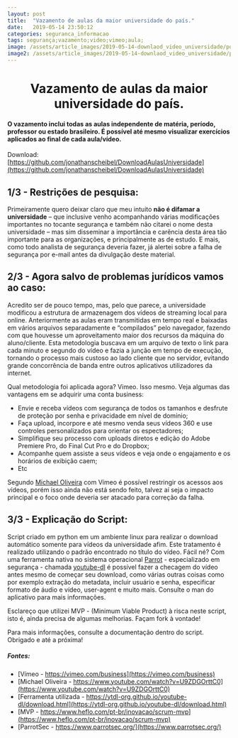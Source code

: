 ```yaml
---
layout: post
title:  "Vazamento de aulas da maior universidade do país."
date:   2019-05-14 23:50:12
categories: seguranca_informacao
tags: segurança;vazamento;video;vimeo;aula;
image: /assets/article_images/2019-05-14-downlaod_video_universidade/post_universidade_desktop.jpg
image2: /assets/article_images/2019-05-14-downlaod_video_universidade/post_universidade_desktop.jpg
---
```

#	<center>Vazamento de aulas da maior universidade do país.</center>
####	O vazamento inclui todas as aulas independente de matéria, período, professor ou estado brasileiro. É possível até mesmo visualizar exercícios aplicados ao final de cada aula/vídeo.
> 
Download: [https://github.com/jonathanscheibel/DownloadAulasUniversidade](https://github.com/jonathanscheibel/DownloadAulasUniversidade)

## 1/3 - Restrições de pesquisa:
Primeiramente quero deixar claro que meu intuito **não é difamar a universidade** – que inclusive venho acompanhando várias modificações importantes no tocante segurança e também não citarei o nome desta universidade – mas sim disseminar a importância e carência desta área tão importante para as organizações, e principalmente as de estudo. E mais, como todo analista de segurança deveria fazer, já alertei sobre a falha de segurança por e-mail antes da divulgação deste material.

## 2/3 - Agora salvo de problemas jurídicos vamos ao caso:
Acredito ser de pouco tempo, mas, pelo que parece, a universidade modificou a estrutura de armazenagem dos vídeos de streaming local para online. Anteriormente as aulas eram transmitidas em tempo real e baixadas em vários arquivos separadamente e “compilados” pelo navegador, fazendo com que houvesse um aproveitamento maior dos recursos da máquina do aluno/cliente. Esta metodologia buscava em um arquivo de texto o link para cada minuto e segundo do vídeo e fazia a junção em tempo de execução, tornando o processo mais custoso ao lado cliente que no servidor, evitando grande concorrência de banda entre outros aplicativos utilizadores da internet.

Qual metodologia foi aplicada agora? Vimeo. Isso mesmo. 
Veja algumas das vantagens em se adquirir uma conta business:
- Envie e receba vídeos com segurança de todos os tamanhos e desfrute de proteção por senha e privacidade em nível de domínio;
- Faça upload, incorpore e até mesmo venda seus vídeos 360 e use controles personalizados para orientar os espectadores;    
- Simplifique seu processo com uploads diretos e edição do Adobe Premiere Pro, do Final Cut Pro e do Dropbox;    
- Acompanhe quem assiste a seus vídeos e veja onde o engajamento e os horários de exibição caem;
- Etc
   
Segundo [Michael Oliveira](https://www.youtube.com/watch?v=U9ZDGOrttC0) com Vímeo é possível restringir os acessos aos vídeos, porém isso ainda não está sendo feito, talvez aí seja o impacto principal e o foco onde deveria ser atacado para correção da falha.

## 3/3 - Explicação do Script:
Script criado em python em um ambiente linux para realizar o download automático somente para vídeos da universidade afim. Este tratamento é realizado utilizando o padrão encontrado no título do vídeo. Fácil né?
Com uma ferramenta nativa no sistema operacional [Parrot](https://www.parrotsec.org/) - especializado em segurança - chamada [youtube-dl](https://ytdl-org.github.io/youtube-dl/download.html) é possível fazer a checagem do vídeo antes mesmo de começar seu download, como várias outras coisas como por exemplo extração do metadata, incluir usuário e senha, especificar formato de áudio e vídeo, user-agent e muito mais. Consulte o man do aplicativo para mais informações.

Esclareço que utilizei MVP - (Minimum Viable Product) à risca neste script, isto é, ainda precisa de algumas melhorias. Façam fork à vontade!

Para mais informações, consulte a documentação dentro do script.
Obrigado e até a próxima!

##### Fontes:
- [Vímeo - https://vimeo.com/business](https://vimeo.com/business)
- [Michael Oliveira - https://www.youtube.com/watch?v=U9ZDGOrttC0](https://www.youtube.com/watch?v=U9ZDGOrttC0)
- [Ferramenta utilizada - https://ytdl-org.github.io/youtube-dl/download.html](https://ytdl-org.github.io/youtube-dl/download.html)
- [MVP - https://www.heflo.com/pt-br/inovacao/scrum-mvp](https://www.heflo.com/pt-br/inovacao/scrum-mvp)
- [ParrotSec - https://www.parrotsec.org/](https://www.parrotsec.org/)

